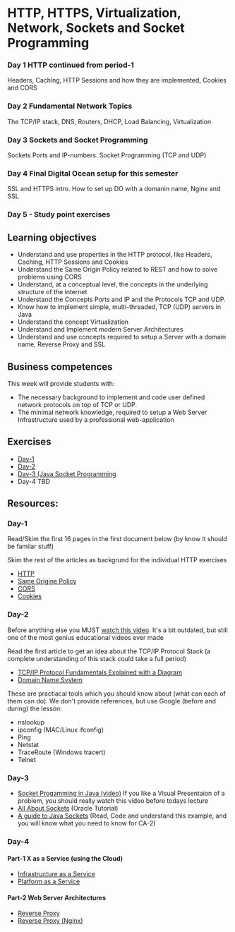 # HTTP, HTTPS, Virtualization, Network, Sockets and Socket Programming

### Day 1 HTTP continued from period-1 
Headers, Caching, HTTP Sessions and how they are implemented, Cookies and CORS

### Day 2 Fundamental Network Topics
The TCP/IP stack, DNS, Routers, DHCP, Load Balancing, Virtualization

### Day 3 Sockets and Socket Programming
Sockets Ports and IP-numbers. Socket Programming (TCP and UDP)

### Day 4 Final Digital Ocean setup for this semester
SSL and HTTPS intro. How to set up DO with a domanin name, Nginx and SSL

### Day 5 - Study point exercises

## Learning objectives
- Understand and use properties in the HTTP protocol, like Headers, Caching, HTTP Sessions and Cookies
- Understand the Same Origin Policy related to REST and how to solve problems using CORS
- Understand, at a conceptual level, the concepts in the underlying structure of the internet
- Understand the Concepts Ports and IP and the Protocols TCP and UDP.
- Know how to implement simple, multi-threaded, TCP (UDP) servers in Java
- Understand the concept Virtualization 
- Understand and Implement modern Server Architectures 
- Understand and use concepts required to setup a Server with a domain name, Reverse Proxy and SSL

## Business competences
This week will provide students with:
- The necessary background to implement and code user defined network protocols on top of TCP or UDP.
- The minimal network knowledge, required to setup a Web Server Infrastructure used by a professional web-application


## Exercises 
- [Day-1](https://docs.google.com/document/d/1OjKW7PGWn231x4mWqhDNtBqTfZGlrS7a21io--BnGLA/edit?usp=sharing)
- [Day-2](https://docs.google.com/document/d/139JaYYO1y8S4ghWfkvBJlJji6nKZq6RqEQ35yQIkwtw/edit?usp=sharing)
- [Day-3 (Java Socket Programming](https://docs.google.com/document/d/1q2gcCyZKuPPhJOq83k5EPGaarVFUjXktNf-6BFWFl00/edit?usp=sharing)
- Day-4 TBD

## Resources: 
### Day-1
Read/Skim the first 16 pages in the first document below (by know it should be familar stuff)

Skim the rest of the articles as backgrund for the individual HTTP exercises
- [HTTP](http://www.tutorialspoint.com/http/http_tutorial.pdf)
- [Same Origine Policy](https://en.wikipedia.org/wiki/Same-origin_policy)
- [CORS](https://en.wikipedia.org/wiki/Cross-origin_resource_sharing)
- [Cookies](https://en.wikipedia.org/wiki/HTTP_cookie) 
### Day-2
Before anything else you MUST [watch this video](https://www.youtube.com/watch?v=ub1o0M_DizM). It's a bit outdated, but still one of the most genius educational videos ever made

Read the first article to get an idea about the TCP/IP Protocol Stack (a complete understanding of this stack could take a full period)
- [TCP/IP Protocol Fundamentals Explained with a Diagram](http://www.thegeekstuff.com/2011/11/tcp-ip-fundamentals)
- [Domain Name System](https://en.wikipedia.org/wiki/Domain_Name_System)

These are practiacal tools which you should know about (what can each of them can do). We don't provide references, but use Google (before and during) the lesson:
- nslookup
- ipconfig   (MAC/Linux     ifconfig)
- Ping
- Netstat
- TraceRoute (Windows tracert)
- Telnet

### Day-3
- [Socket Progamming in Java (video)](https://www.youtube.com/watch?v=3YoKVswJsKI) If you like a Visual Presentaion of a problem, you should really watch this video before todays lecture
- [All About Sockets](https://docs.oracle.com/javase/tutorial/networking/sockets/index.html) (Oracle Tutorial)
- [A guide to Java Sockets](http://www.baeldung.com/a-guide-to-java-sockets) (Read, Code and understand this example, and you will know what you need to know for CA-2)

### Day-4
#### Part-1 X as a Service (using the Cloud)
- [Infrastructure as a Service](https://www.ibm.com/developerworks/cloud/library/cl-cloudservices1iaas/index.html)
- [Platform as a Service](https://www.ibm.com/developerworks/cloud/library/cl-cloudservices2paas/index.html)

#### Part-2 Web Server Architectures 
- [Reverse Proxy](https://en.wikipedia.org/wiki/Reverse_proxy)
- [Reverse Proxy (Nginx)](https://www.nginx.com/resources/glossary/reverse-proxy-server/)

 




